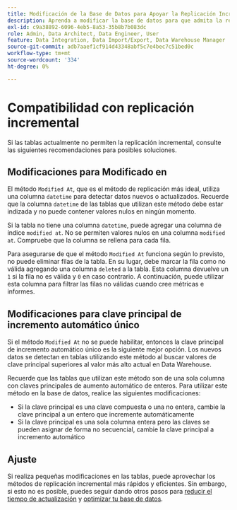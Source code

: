 ```yaml
---
title: Modificación de la Base de Datos para Apoyar la Replicación Incremental
description: Aprenda a modificar la base de datos para que admita la replicación incremental.
exl-id: c9a38892-6096-4eb5-8a53-35b8b7b083dc
role: Admin, Data Architect, Data Engineer, User
feature: Data Integration, Data Import/Export, Data Warehouse Manager
source-git-commit: adb7aaef1cf914d43348abf5c7e4bec7c51bed0c
workflow-type: tm+mt
source-wordcount: '334'
ht-degree: 0%

---
```


# Compatibilidad con replicación incremental

Si las tablas actualmente no permiten la replicación incremental, consulte las siguientes recomendaciones para posibles soluciones.

## Modificaciones para Modificado en

El método `Modified At`, que es el método de replicación más ideal, utiliza una columna `datetime` para detectar datos nuevos o actualizados. Recuerde que la columna `datetime` de las tablas que utilizan este método debe estar indizada y no puede contener valores nulos en ningún momento.

Si la tabla no tiene una columna `datetime`, puede agregar una columna de índice `modified at`. No se permiten valores nulos en una columna `modified at`. Compruebe que la columna se rellena para cada fila.

Para asegurarse de que el método `Modified At` funciona según lo previsto, no puede eliminar filas de la tabla. En su lugar, debe marcar la fila como no válida agregando una columna `deleted` a la tabla. Esta columna devuelve un `1` si la fila no es válida y `0` en caso contrario. A continuación, puede utilizar esta columna para filtrar las filas no válidas cuando cree métricas e informes.

## Modificaciones para clave principal de incremento automático único

Si el método `Modified At` no se puede habilitar, entonces la clave principal de incremento automático único es la siguiente mejor opción. Los nuevos datos se detectan en tablas utilizando este método al buscar valores de clave principal superiores al valor más alto actual en Data Warehouse.

Recuerde que las tablas que utilizan este método son de una sola columna con claves principales de aumento automático de enteros. Para utilizar este método en la base de datos, realice las siguientes modificaciones:

* Si la clave principal es una clave compuesta o una no entera, cambie la clave principal a un entero que incremente automáticamente
* Si la clave principal es una sola columna entera pero las claves se pueden asignar de forma no secuencial, cambie la clave principal a incremento automático

## Ajuste

Si realiza pequeñas modificaciones en las tablas, puede aprovechar los métodos de replicación incremental más rápidos y eficientes. Sin embargo, si esto no es posible, puedes seguir dando otros pasos para [reducir el tiempo de actualización](../best-practices/reduce-update-cycle-time.md) y [optimizar tu base de datos](../best-practices/opt-db-analysis.md).
